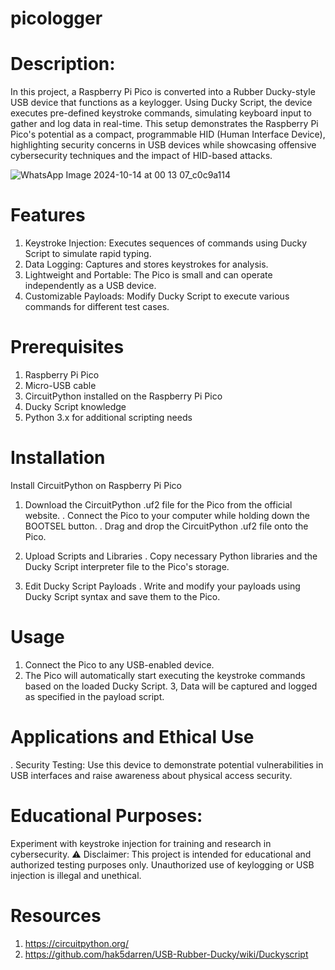 # picologger

# Description:
In this project, a Raspberry Pi Pico is converted into a Rubber Ducky-style USB device that functions as a keylogger. Using Ducky Script, the device executes pre-defined keystroke commands, simulating keyboard input to gather and log data in real-time. This setup demonstrates the Raspberry Pi Pico's potential as a compact, programmable HID (Human Interface Device), highlighting security concerns in USB devices while showcasing offensive cybersecurity techniques and the impact of HID-based attacks.



![WhatsApp Image 2024-10-14 at 00 13 07_c0c9a114](https://github.com/user-attachments/assets/0809ee1f-fd9a-44cf-8b82-7dd945400d82)


# Features
1. Keystroke Injection: Executes sequences of commands using Ducky Script to simulate rapid typing.
2. Data Logging: Captures and stores keystrokes for analysis.
3. Lightweight and Portable: The Pico is small and can operate independently as a USB device.
4. Customizable Payloads: Modify Ducky Script to execute various commands for different test cases.


# Prerequisites
1. Raspberry Pi Pico
2. Micro-USB cable
3. CircuitPython installed on the Raspberry Pi Pico
4. Ducky Script knowledge
5. Python 3.x for additional scripting needs

# Installation
Install CircuitPython on Raspberry Pi Pico

1. Download the CircuitPython .uf2 file for the Pico from the official website.
   . Connect the Pico to your computer while holding down the BOOTSEL button.
   . Drag and drop the CircuitPython .uf2 file onto the Pico.
3. Upload Scripts and Libraries
   . Copy necessary Python libraries and the Ducky Script interpreter file to the Pico's storage.

4.  Edit Ducky Script Payloads
   . Write and modify your payloads using Ducky Script syntax and save them to the Pico.

# Usage
1. Connect the Pico to any USB-enabled device.
2. The Pico will automatically start executing the keystroke commands based on the loaded Ducky Script.
3, Data will be captured and logged as specified in the payload script.


# Applications and Ethical Use
. Security Testing: Use this device to demonstrate potential vulnerabilities in USB interfaces and raise awareness about physical access security.


# Educational Purposes:
Experiment with keystroke injection for training and research in cybersecurity.
⚠️ Disclaimer: This project is intended for educational and authorized testing purposes only. Unauthorized use of keylogging or USB injection is illegal and unethical.

# Resources
1. https://circuitpython.org/
2. https://github.com/hak5darren/USB-Rubber-Ducky/wiki/Duckyscript
